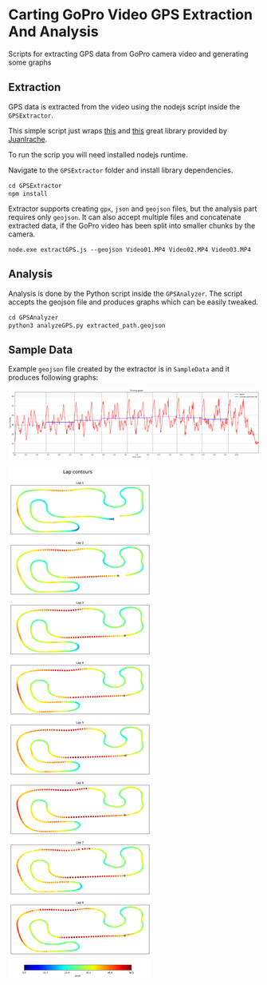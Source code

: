 # Carting GoPro Video GPS Extraction And Analysis

Scripts for extracting GPS data from GoPro camera video and generating some graphs

## Extraction

GPS data is extracted from the video using the nodejs script inside the `GPSExtractor`.

This simple script just wraps [this](https://github.com/JuanIrache/gpmf-extract) and [this](https://github.com/JuanIrache/gopro-telemetry) great library provided by [JuanIrache](https://github.com/JuanIrache). 

To run the scrip you will need installed nodejs runtime.

Navigate to the `GPSExtractor` folder and install library dependencies.

```
cd GPSExtractor
npm install
```

Extractor supports creating `gpx`, `json` and `geojson` files, but the analysis part requires only `geojson`. It can also accept multiple files and concatenate extracted data, if the GoPro video has been split into smaller chunks by the camera.

```
node.exe extractGPS.js --geojson Video01.MP4 Video02.MP4 Video03.MP4
```

## Analysis

Analysis is done by the Python script inside the `GPSAnalyzer`. The script accepts the geojson file and produces graphs which can be easily tweaked.

```
cd GPSAnalyzer
python3 analyzeGPS.py extracted_path.geojson
```

## Sample Data 

Example `geojson` file created by the extractor is in `SampleData` and it produces following graphs:

![Driving Speed Graph](SampleData/driving_speed.png)

![Lap Contours Graph](SampleData/lap_contours.png)
